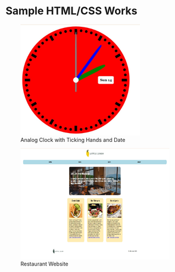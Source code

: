 <h1>Sample HTML/CSS Works</h1>
<figure>
  <img src="Analog Clock.jpg" height="300">
  <figcaption>Analog Clock with Ticking Hands and Date</figcaption>
</figure>
<figure></figure>
<p></p>
<figure>
  <img src="Restaurant.jpg" height="300" width="400">
  <figcaption>Restaurant Website</figcaption>
</figure>
<figure></figure>
